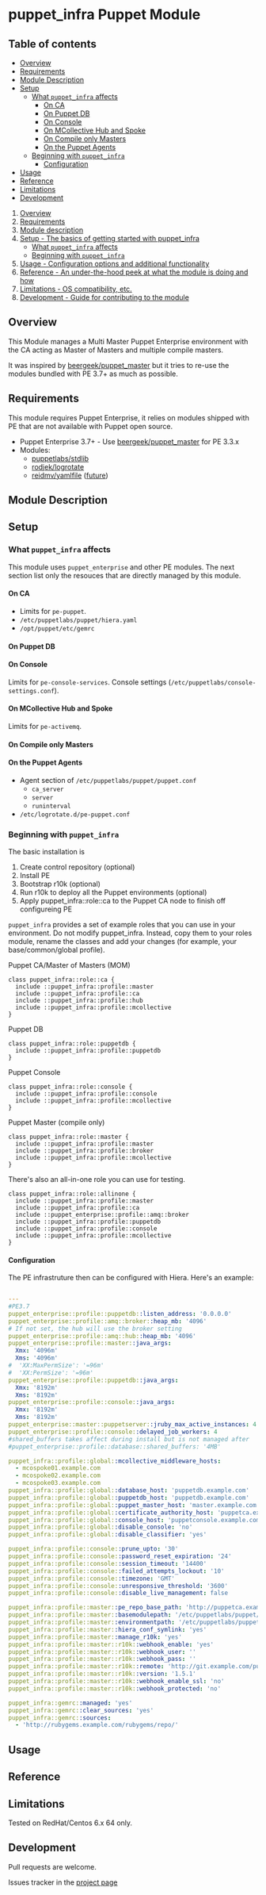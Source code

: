 # puppet_infra Puppet Module

## Table of contents

<!-- Markd ownTOC  depth=0 -->

- [Overview](#overview)
- [Requirements](#requirements)
- [Module Description](#module-description)
- [Setup](#setup)
  - [What `puppet_infra` affects](#what-puppet_infra-affects)
    - [On CA](#on-ca)
    - [On Puppet DB](#on-puppet-db)
    - [On Console](#on-console)
    - [On MCollective Hub and Spoke](#on-mcollective-hub-and-spoke)
    - [On Compile only Masters](#on-compile-only-masters)
    - [On the Puppet Agents](#on-the-puppet-agents)
  - [Beginning with `puppet_infra`](#beginning-with-puppet_infra)
    - [Configuration](#configuration)
- [Usage](#usage)
- [Reference](#reference)
- [Limitations](#limitations)
- [Development](#development)

<!-- /MarkdownTOC -->


1. [Overview](#overview)
1. [Requirements](#requirements)
1. [Module description](#module-description)
1. [Setup - The basics of getting started with puppet_infra](#setup)
    * [What `puppet_infra` affects](#what-infra-affects)
    * [Beginning with `puppet_infra`](#beginning-with-puppet_infra)
4. [Usage - Configuration options and additional functionality](#usage)
5. [Reference - An under-the-hood peek at what the module is doing and how](#reference)
5. [Limitations - OS compatibility, etc.](#limitations)
6. [Development - Guide for contributing to the module](#development)

## Overview

This Module manages a Multi Master Puppet Enterprise environment with the CA acting as Master of Masters and multiple compile masters.

It was inspired by [beergeek/puppet_master](https://github.com/beergeek/puppet_master) but it tries to re-use the modules bundled with PE 3.7+ as much as possible.

## Requirements

This module requires Puppet Enterprise, it relies on modules shipped with PE that are not available with Puppet open source.

* Puppet Enterprise 3.7+ - Use [beergeek/puppet_master](https://github.com/beergeek/puppet_master) for PE 3.3.x
* Modules:
  * [puppetlabs/stdlib](https://forge.puppetlabs.com/puppetlabs/stdlib)
  * [rodjek/logrotate](https://forge.puppetlabs.com/rodjek/logrotate)
  * [reidmv/yamlfile](https://forge.puppetlabs.com/reidmv/yamlfile) ([future](https://github.com/fvoges/puppet_infra/issues/2))

## Module Description

## Setup

### What `puppet_infra` affects

This module uses `puppet_enterprise` and other PE modules. The next section list only the resouces that are directly managed by this module.

#### On CA

 * Limits for `pe-puppet`.
 * `/etc/puppetlabs/puppet/hiera.yaml`
 * `/opt/puppet/etc/gemrc`

#### On Puppet DB

#### On Console

Limits for `pe-console-services`.
Console settings (`/etc/puppetlabs/console-settings.conf`).

#### On MCollective Hub and Spoke

Limits for `pe-activemq`.

#### On Compile only Masters

#### On the Puppet Agents

 * Agent section of `/etc/puppetlabs/puppet/puppet.conf`
   * `ca_server`
   * `server`
   * `runinterval`
 * `/etc/logrotate.d/pe-puppet.conf`


### Beginning with `puppet_infra`

The basic installation is

1. Create control repository (optional)
1. Install PE
1. Bootstrap r10k (optional)
1. Run r10k to deploy all the Puppet environments (optional)
1. Apply puppet_infra::role::ca to the Puppet CA node to finish off configureing PE

`puppet_infra` provides a set of example roles that you can use in your environment. Do not modify puppet_infra. Instead, copy them to your roles module, rename the classes and add your changes (for example, your base/common/global profile).


Puppet CA/Master of Masters (MOM)

```puppet
class puppet_infra::role::ca {
  include ::puppet_infra::profile::master
  include ::puppet_infra::profile::ca
  include ::puppet_infra::profile::hub
  include ::puppet_infra::profile::mcollective
}
```

Puppet DB

```puppet
class puppet_infra::role::puppetdb {
  include ::puppet_infra::profile::puppetdb
}
```

Puppet Console

```puppet
class puppet_infra::role::console {
  include ::puppet_infra::profile::console
  include ::puppet_infra::profile::mcollective
}
```

Puppet Master (compile only)

```puppet
class puppet_infra::role::master {
  include ::puppet_infra::profile::master
  include ::puppet_infra::profile::broker
  include ::puppet_infra::profile::mcollective
}
```

There's also an all-in-one role you can use for testing.

```puppet
class puppet_infra::role::allinone {
  include ::puppet_infra::profile::master
  include ::puppet_infra::profile::ca
  include ::puppet_enterprise::profile::amq::broker
  include ::puppet_infra::profile::puppetdb
  include ::puppet_infra::profile::console
  include ::puppet_infra::profile::mcollective
}
```

#### Configuration

The PE infrastruture then can be configured with Hiera. Here's an example:

```yaml

---
#PE3.7
puppet_enterprise::profile::puppetdb::listen_address: '0.0.0.0'
puppet_enterprise::profile::amq::broker::heap_mb: '4096'
# If not set, the hub will use the broker setting
puppet_enterprise::profile::amq::hub::heap_mb: '4096'
puppet_enterprise::profile::master::java_args:
  Xmx: '4096m'
  Xms: '4096m'
#  'XX:MaxPermSize': '=96m'
#  'XX:PermSize': '=96m'
puppet_enterprise::profile::puppetdb::java_args:
  Xmx: '8192m'
  Xms: '8192m'
puppet_enterprise::profile::console::java_args:
  Xmx: '8192m'
  Xms: '8192m'
puppet_enterprise::master::puppetserver::jruby_max_active_instances: 4
puppet_enterprise::profile::console::delayed_job_workers: 4
#shared_buffers takes affect during install but is not managed after
#puppet_enterprise::profile::database::shared_buffers: '4MB'

puppet_infra::profile::global::mcollective_middleware_hosts:
  - mcospoke01.example.com
  - mcospoke02.example.com
  - mcospoke03.example.com
puppet_infra::profile::global::database_host: 'puppetdb.example.com'
puppet_infra::profile::global::puppetdb_host: 'puppetdb.example.com'
puppet_infra::profile::global::puppet_master_host: 'master.example.com'
puppet_infra::profile::global::certificate_authority_host: 'puppetca.example.com'
puppet_infra::profile::global::console_host: 'puppetconsole.example.com'
puppet_infra::profile::global::disable_console: 'no'
puppet_infra::profile::global::disable_classifier: 'yes'

puppet_infra::profile::console::prune_upto: '30'
puppet_infra::profile::console::password_reset_expiration: '24'
puppet_infra::profile::console::session_timeout: '14400'
puppet_infra::profile::console::failed_attempts_lockout: '10'
puppet_infra::profile::console::timezone: 'GMT'
puppet_infra::profile::console::unresponsive_threshold: '3600'
puppet_infra::profile::console::disable_live_management: false

puppet_infra::profile::master::pe_repo_base_path: 'http://puppetca.example.com/'
puppet_infra::profile::master::basemodulepath: '/etc/puppetlabs/puppet/modules:/opt/puppet/share/puppet/modules'
puppet_infra::profile::master::environmentpath: '/etc/puppetlabs/puppet/environments'
puppet_infra::profile::master::hiera_conf_symlink: 'yes'
puppet_infra::profile::master::manage_r10k: 'yes'
puppet_infra::profile::master::r10k::webhook_enable: 'yes'
puppet_infra::profile::master::r10k::webhook_user: ''
puppet_infra::profile::master::r10k::webhook_pass: ''
puppet_infra::profile::master::r10k::remote: 'http://git.example.com/puppet/puppet-control.git'
puppet_infra::profile::master::r10k::version: '1.5.1'
puppet_infra::profile::master::r10k::webhook_enable_ssl: 'no'
puppet_infra::profile::master::r10k::webhook_protected: 'no'

puppet_infra::gemrc::managed: 'yes'
puppet_infra::gemrc::clear_sources: 'yes'
puppet_infra::gemrc::sources:
  - 'http://rubygems.example.com/rubygems/repo/'
```

## Usage

## Reference

## Limitations

Tested on RedHat/Centos 6.x 64 only.

## Development

Pull requests are welcome.

Issues tracker in the [project page](https://github.com/fvoges/puppet_infra/issues)



